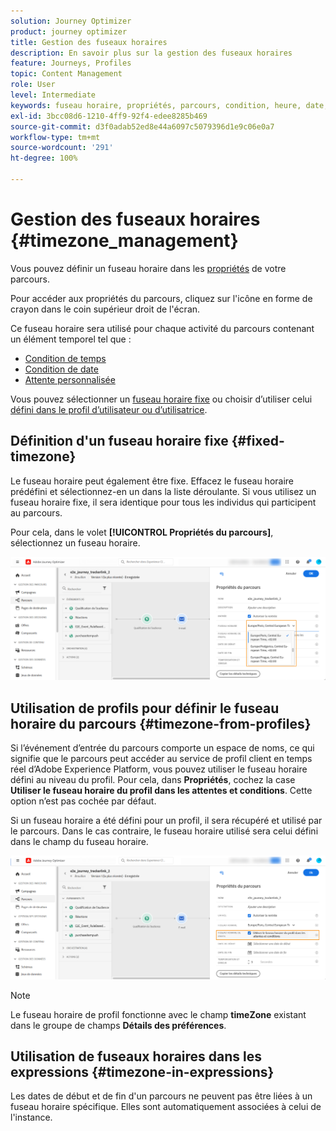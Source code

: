 ```yaml
---
solution: Journey Optimizer
product: journey optimizer
title: Gestion des fuseaux horaires
description: En savoir plus sur la gestion des fuseaux horaires
feature: Journeys, Profiles
topic: Content Management
role: User
level: Intermediate
keywords: fuseau horaire, propriétés, parcours, condition, heure, date, personnalisé
exl-id: 3bcc08d6-1210-4ff9-92f4-edee8285b469
source-git-commit: d3f0adab52ed8e44a6097c5079396d1e9c06e0a7
workflow-type: tm+mt
source-wordcount: '291'
ht-degree: 100%

---
```


# Gestion des fuseaux horaires {#timezone_management}

Vous pouvez définir un fuseau horaire dans les [propriétés](../building-journeys/journey-gs.md#change-properties) de votre parcours.

Pour accéder aux propriétés du parcours, cliquez sur l&#39;icône en forme de crayon dans le coin supérieur droit de l&#39;écran.

Ce fuseau horaire sera utilisé pour chaque activité du parcours contenant un élément temporel tel que :

* [Condition de temps](../building-journeys/condition-activity.md#time_condition)
* [Condition de date](../building-journeys/condition-activity.md#date_condition)
* [Attente personnalisée](../building-journeys/wait-activity.md#custom)

<!--
* [Fixed date wait](../building-journeys/wait-activity.md#fixed_date)
-->

Vous pouvez sélectionner un [fuseau horaire fixe](#fixed-timezone) ou choisir d’utiliser celui [défini dans le profil d’utilisateur ou d’utilisatrice](#timezone-from-profiles).

## Définition d&#39;un fuseau horaire fixe {#fixed-timezone}

Le fuseau horaire peut également être fixe. Effacez le fuseau horaire prédéfini et sélectionnez-en un dans la liste déroulante. Si vous utilisez un fuseau horaire fixe, il sera identique pour tous les individus qui participent au parcours.

Pour cela, dans le volet **[!UICONTROL Propriétés du parcours]**, sélectionnez un fuseau horaire.

![](assets/journey72.png)

## Utilisation de profils pour définir le fuseau horaire du parcours {#timezone-from-profiles}

Si l’événement d’entrée du parcours comporte un espace de noms, ce qui signifie que le parcours peut accéder au service de profil client en temps réel d’Adobe Experience Platform, vous pouvez utiliser le fuseau horaire défini au niveau du profil. Pour cela, dans **Propriétés**, cochez la case **Utiliser le fuseau horaire du profil dans les attentes et conditions**. Cette option n’est pas cochée par défaut.

Si un fuseau horaire a été défini pour un profil, il sera récupéré et utilisé par le parcours. Dans le cas contraire, le fuseau horaire utilisé sera celui défini dans le champ du fuseau horaire.

![](assets/journey73.png)

>[!NOTE]
>
>Le fuseau horaire de profil fonctionne avec le champ **timeZone** existant dans le groupe de champs **Détails des préférences**.

## Utilisation de fuseaux horaires dans les expressions {#timezone-in-expressions}

Les dates de début et de fin d&#39;un parcours ne peuvent pas être liées à un fuseau horaire spécifique. Elles sont automatiquement associées à celui de l&#39;instance.
